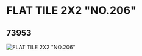 # FLAT TILE 2X2 "NO.206"
## 73953
![FLAT TILE 2X2 "NO.206"](https://lc-www-live-s.legocdn.com/media/bricks/5/2/4656118.jpg)